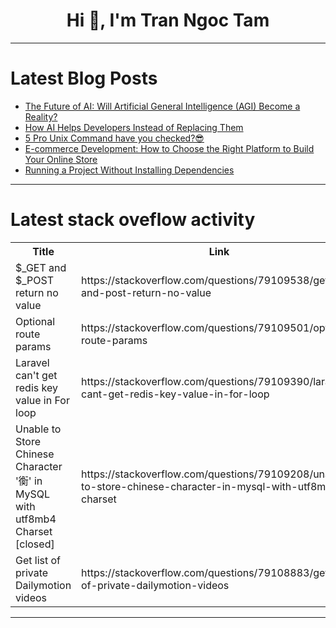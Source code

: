 <h1 align="center">Hi 👋, I'm Tran Ngoc Tam</h1>

---

# Latest Blog Posts 
<!-- BLOG-POST-LIST:START -->
- [The Future of AI: Will Artificial General Intelligence &lpar;AGI&rpar; Become a Reality?](https://dev.to/growkon21/the-future-of-ai-will-artificial-general-intelligence-agi-become-a-reality-g7g)
- [How AI Helps Developers Instead of Replacing Them](https://dev.to/dumebii/how-ai-helps-developers-instead-of-replacing-them-1i7b)
- [5 Pro Unix Command have you checked?😎](https://dev.to/devops_descent/5-pro-unix-command-have-you-checked-3pdb)
- [E-commerce Development: How to Choose the Right Platform to Build Your Online Store](https://dev.to/okoye_ndidiamaka_5e3b7d30/e-commerce-development-how-to-choose-the-right-platform-to-build-your-online-store-4llh)
- [Running a Project Without Installing Dependencies](https://dev.to/ng_dream_3e53e6a868268e4d/running-a-project-without-installing-dependencies-47h)
<!-- BLOG-POST-LIST:END -->

---

# Latest stack oveflow activity
<table>
  <tr><th>Title</th><th>Link</th></tr>
  <!-- STACKOVERFLOW:START --><tr><td>$_GET and $_POST return no value</td><td>https://stackoverflow.com/questions/79109538/get-and-post-return-no-value</td></tr><tr><td>Optional route params</td><td>https://stackoverflow.com/questions/79109501/optional-route-params</td></tr><tr><td>Laravel can&#39;t get redis key value in For loop</td><td>https://stackoverflow.com/questions/79109390/laravel-cant-get-redis-key-value-in-for-loop</td></tr><tr><td>Unable to Store Chinese Character &#39;𧗽&#39; in MySQL with utf8mb4 Charset [closed]</td><td>https://stackoverflow.com/questions/79109208/unable-to-store-chinese-character-in-mysql-with-utf8mb4-charset</td></tr><tr><td>Get list of private Dailymotion videos</td><td>https://stackoverflow.com/questions/79108883/get-list-of-private-dailymotion-videos</td></tr><!-- STACKOVERFLOW:END -->
</table>

---


